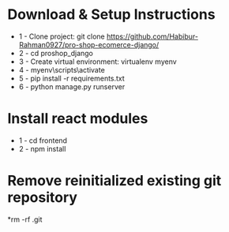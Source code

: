 
# Download & Setup Instructions

* 1 - Clone project: git clone https://github.com/Habibur-Rahman0927/pro-shop-ecomerce-django/
* 2 - cd proshop_django
* 3 - Create virtual environment: virtualenv myenv
* 4 - myenv\scripts\activate
* 5 - pip install -r requirements.txt
* 6 - python manage.py runserver

# Install react modules
* 1 - cd frontend
* 2 - npm install
# Remove reinitialized existing git repository
*rm -rf .git
